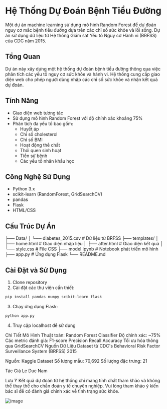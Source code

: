# Hệ Thống Dự Đoán Bệnh Tiểu Đường

Một dự án machine learning sử dụng mô hình Random Forest để dự đoán nguy cơ mắc bệnh tiểu đường dựa trên các chỉ số sức khỏe và lối sống. Dự án sử dụng dữ liệu từ Hệ thống Giám sát Yếu tố Nguy cơ Hành vi (BRFSS) của CDC năm 2015.

## Tổng Quan

Dự án này xây dựng một hệ thống dự đoán bệnh tiểu đường thông qua việc phân tích các yếu tố nguy cơ sức khỏe và hành vi. Hệ thống cung cấp giao diện web cho phép người dùng nhập các chỉ số sức khỏe và nhận kết quả dự đoán.

## Tính Năng

- Giao diện web tương tác
- Sử dụng mô hình Random Forest với độ chính xác khoảng 75%
- Phân tích đa yếu tố bao gồm:
  - Huyết áp
  - Chỉ số cholesterol
  - Chỉ số BMI
  - Hoạt động thể chất
  - Thói quen sinh hoạt
  - Tiền sử bệnh
  - Các yếu tố nhân khẩu học

## Công Nghệ Sử Dụng

- Python 3.x
- scikit-learn (RandomForest, GridSearchCV)
- pandas
- Flask
- HTML/CSS

## Cấu Trúc Dự Án
├── Data/ │ └── diabetes_2015.csv # Dữ liệu từ BRFSS ├── templates/ │ ├── home.html # Giao diện nhập liệu │ ├── after.html # Giao diện kết quả │ └── style.css # File CSS ├── model.ipynb # Notebook phát triển mô hình ├── app.py # Ứng dụng Flask └── README.md


## Cài Đặt và Sử Dụng

1. Clone repository
2. Cài đặt các thư viện cần thiết:
```bash
pip install pandas numpy scikit-learn flask
```
3. Chạy ứng dụng Flask:
```bash
python app.py
```
4. Truy cập localhost để sử dụng

Chi Tiết Mô Hình
Thuật toán: Random Forest Classifier
Độ chính xác: ~75%
Các metric đánh giá:
F1-score
Precision
Recall
Accuracy
Tối ưu hóa thông qua GridSearchCV
Nguồn Dữ Liệu
Dataset từ CDC's Behavioral Risk Factor Surveillance System (BRFSS) 2015

Nguồn: Kaggle Dataset
Số lượng mẫu: 70,692
Số lượng đặc trưng: 21

Tác Giả
Le Duc Nam

Lưu Ý
Kết quả dự đoán từ hệ thống chỉ mang tính chất tham khảo và không thể thay thế cho chẩn đoán y tế chuyên nghiệp. Vui lòng tham khảo ý kiến bác sĩ để có đánh giá chính xác về tình trạng sức khỏe.


![image](https://github.com/user-attachments/assets/7c34d8be-b965-4a06-9d8e-d5d3dc85763a)
